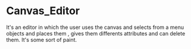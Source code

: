 # Canvas_Editor
It's an editor in which the user uses the canvas and selects from a menu objects and places them , gives them differents attributes and can delete them. It's some sort of paint.
